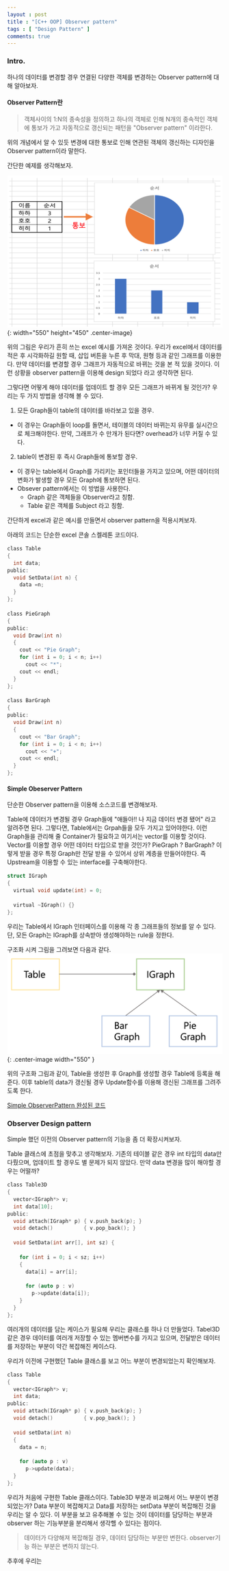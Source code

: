 ```yaml
---
layout : post
title : "[C++ OOP] Observer pattern"
tags : [ "Design Pattern" ]
comments: true
---
```

### Intro.
하나의 데이터를 변경할 경우 연결된 다양한 객체를 변경하는  Observer pattern에 대해 알아보자.

#### Observer Pattern란
> 객체사이의 1:N의 종속성을 정의하고 하나의 객체로 인해 N개의 종속적인 객체에 통보가 가고 자동적으로 갱신되는 패턴을 "Observer pattern" 이라한다.

위의 개념에서 알 수 있듯 변경에 대한 통보로 인해 연관된 객체의 갱신하는 디자인을 Observer pattern이라 말한다.

간단한 예제를 생각해보자.

![observer1](../images/observer1.png){: width="550" height="450" .center-image}

위의 그림은 우리가 흔히 쓰는 excel 예시를 가져온 것이다. 우리가 excel에서 데이터를 적은 후 시각화하길 원할 때, 삽입 버튼을 누른 후 막대, 원형 등과 같인 그래프를 이용한다. 만약 데이터를 변경할 경우 그래프가 자동적으로 바뀌는 것을 본 적 있을 것이다. 이런 상황을 observer pattern을 이용해 design 되었다 라고 생각하면 된다.

그렇다면 어떻게 해야 데이터를 업데이트 할 경우 모든 그래프가 바뀌게 될 것인가? 우리는 두 가지 방법을 생각해 볼 수 있다.

1. 모든 Graph들이 table의 데이터를 바라보고 있을 경우.
  - 이 경우는 Graph들이 loop를 돌면서, 테이블의 데이터 바뀌는지 유무를 실시간으로 체크해야한다. 만약, 그래프가 수 만개가 된다면? overhead가 너무 커질 수 있다.

2. table이 변경된 후 즉시 Graph들에 통보할 경우.
  - 이 경우는 table에서 Graph를 가리키는 포인터들을 가지고 있으며, 어떤 데이터의 변화가 발생할 경우 모든 Graph에 통보하면 된다.
  - Obsever pattern에서는 이 방법을 사용한다.
    - Graph 같은 객체들을 Observer라고 칭함.
    - Table 같은 객체를 Subject 라고 칭함.

간단하게 excel과 같은 예시를 만들면서 observer pattern을 적용시켜보자.

아래의 코드는 단순한 excel 콘솔 스켈레톤 코드이다.

```c
class Table
{
  int data;
public:
  void SetData(int n) {
    data =n;
  }
};

class PieGraph
{
public:
  void Draw(int n)
  {
    cout << "Pie Graph";
    for (int i = 0; i < n; i++)
      cout << "*";
    cout << endl;
  }
};

class BarGraph
{
public:
  void Draw(int n)
  {
    cout << "Bar Graph";
    for (int i = 0; i < n; i++)
      cout << "+";
    cout << endl;
  }
};
```

#### Simple Obeserver Pattern
단순한 Observer pattern을 이용해 소스코드를 변경해보자.

Table에 데이터가 변경될 경우 Graph들에 "애들아!! 나 지금 데이터 변경 됐어" 라고 알려주면 된다. 그렇다면, Table에서는 Grpah들을 모두 가지고 있어야한다. 이런 Graph들을 관리해 줄 Container가 필요하고 여기서는 vector를 이용할 것이다. Vector를 이용할 경우 어떤 데이터 타입으로 받을 것인가? PieGraph ? BarGraph? 이렇게 받을 경우 특정 Graph만 전달 받을 수 있어서 상위 계층을 만들어야한다. 즉 Upstream을 이용할 수 있는 interface를 구축해야한다.

```c
struct IGraph
{
  virtual void update(int) = 0;

  virtual ~IGraph() {}
};
```

우리는 Table에서 IGraph 인터페이스를 이용해 각 종 그래프들의 정보를 알 수 있다. 단, 모든 Graph는 IGraph를 상속받아 생성해야하는 rule을 정한다.

구조화 시켜 그림을 그려보면 다음과 같다.
![observer](../images/observer_pattern1.png){: .center-image width="550" }

위의 구조화 그림과 같이, Table을 생성한 후 Graph를 생성할 경우 Table에 등록을 해준다. 이후 table의 data가 갱신될 경우 Update함수를 이용해 갱신된 그래프를 그려주도록 한다.

[Simple ObserverPattern 완성된 코드](https://github.com/nerdooit/code_practice/blob/master/Lecture/Design_Pattern/practice/simple_observer.cc)

### Observer Design pattern
Simple 했던 이전의 Observer pattern의 기능을 좀 더 확장시켜보자.

Table 클래스에 초점을 맞추고 생각해보자.
기존의 테이블 같은 경우 int 타입의 data만 다뤘으며, 업데이트 할 경우도 별 문제가 되지 않았다. 만약 data 변경을 많이 해야할 경우는 어떨까?

```c
class Table3D
{
  vector<IGraph*> v;
  int data[10];
public:
  void attach(IGraph* p) { v.push_back(p); }
  void detach()          { v.pop_back(); }

  void SetData(int arr[], int sz) {

    for (int i = 0; i < sz; i++)
    {
      data[i] = arr[i];

      for (auto p : v)
        p->update(data[i]);
    }
  }
};
```

여러개의 데이터를 담는 케이스가 필요해 우리는 클래스를 하나 더 만들었다. Tabel3D 같은 경우 데이터를 여러개 저장할 수 있는 멤버변수를 가지고 있으며, 전달받은 데이터를 저장하는 부분이 약간 복잡해진 케이스다.

우리가 이전에 구현했던 Table 클래스를 보고 어느 부분이 변경되었는지 확인해보자.

```c
class Table
{
  vector<IGraph*> v;
  int data;
public:
  void attach(IGraph* p) { v.push_back(p); }
  void detach()          { v.pop_back(); }

  void setData(int n)
  {
    data = n;

    for (auto p : v)
      p->update(data);
  }
};
```

우리가 처음에 구현한 Table 클래스이다. Table3D 부분과 비교해서 어느 부분이 변경되었는가? Data 부분이 복잡해지고 Data를 저장하는 setData 부분이 복잡해진 것을 우리는 알 수 있다. 이 부분을 보고 유추해볼 수 있는 것이 데이터를 담당하는 부분과 observer 하는 기능부분을 분리해서 생각핼 수 있다는 점이다.

> 데이터가 다양해져 복잡해질 경우, 데이터 담당하는 부분만 변한다. observer기능 하는 부분은 변하지 않는다.

추후에 우리는 
